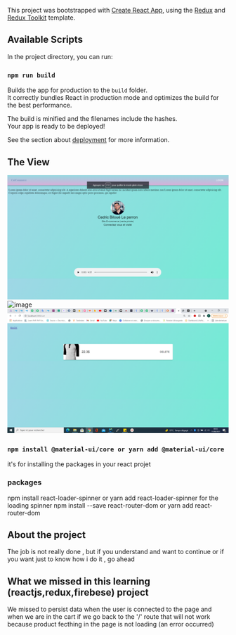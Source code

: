 This project was bootstrapped with [Create React App](https://github.com/facebook/create-react-app), using the [Redux](https://redux.js.org/) and [Redux Toolkit](https://redux-toolkit.js.org/) template.


## Available Scripts

In the project directory, you can run:


### `npm run build`

Builds the app for production to the `build` folder.<br />
It correctly bundles React in production mode and optimizes the build for the best performance.

The build is minified and the filenames include the hashes.<br />
Your app is ready to be deployed!

See the section about [deployment](https://facebook.github.io/create-react-app/docs/deployment) for more information.



## The View

![img.png](img.png)
![image](https://user-images.githubusercontent.com/79856740/128602873-18c8c754-f0a9-43c6-b0de-4166f55172e4.png)
![img_1.png](img_1.png)

### `npm install @material-ui/core or yarn add @material-ui/core`
it's for installing the packages in your react projet 

### packages
npm install react-loader-spinner or yarn add react-loader-spinner for the loading spinner
npm install --save react-router-dom or yarn add react-router-dom

## About the project
The job is not really done , but if you understand and want to continue or if you want just to know how i do it , go ahead 

## What we missed in this learning (reactjs,redux,firebese) project
We missed to persist data when the user is connected to the page and when we are in the cart if we go back to the '/' route that will not work because product fecthing in the page is not loading (an error occurred)


